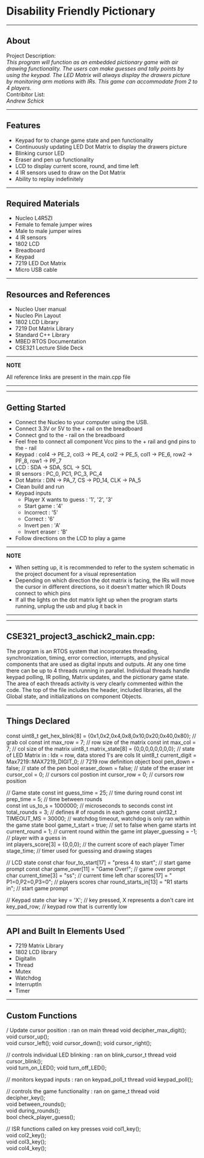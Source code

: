 # Disability Friendly Pictionary
-------------------
About
-------------------
Project Description:  
_This program will function as an embedded pictionary game with air drawing functionality. The users can make guesses and tally points by using the keypad. The LED Matrix will always display the drawers picture by monitoring arm motions with IRs. This game can accommodate from 2 to 4 players._  
Contribitor List:  
_Andrew Schick_

--------------------
Features
--------------------
* Keypad for to change game state and pen functionality
* Continuously updating LED Dot Matrix to display the drawers picture
* Blinking cursor LED
* Eraser and pen up functionality
* LCD to display current score, round, and time left
* 4 IR sensors used to draw on the Dot Matrix
* Ability to replay indefinitely

--------------------
Required Materials
--------------------
* Nucleo L4R5ZI
* Female to female jumper wires
* Male to male jumper wires
* 4 IR sensors
* 1802 LCD
* Breadboard
* Keypad
* 7219 LED Dot Matrix
* Micro USB cable

--------------------
Resources and References
--------------------
* Nucleo User manual
* Nucleo Pin Layout
* 1802 LCD Library
* 7219 Dot Matrix Library
* Standard C++ Library
* MBED RTOS Documentation
* CSE321 Lecture Slide Deck

---
**NOTE**

All reference links are present in the main.cpp file

---

--------------------
Getting Started
--------------------
* Connect the Nucleo to your computer using the USB.
* Connect 3.3V or 5V to the + rail on the breadboard
* Connect gnd to the - rail on the breadboard
* Feel free to connect all component Vcc pins to the + rail and gnd pins to the - rail
* Keypad : col4 -> PE_2, col3 -> PE_4, col2 -> PE_5, col1 -> PE_6, row2 -> PF_8, row1 -> PF_7
* LCD : SDA -> SDA, SCL -> SCL
* IR sensors : PC_0, PC1, PC_3, PC_4
* Dot Matrix : DIN -> PA_7, CS -> PD_14, CLK -> PA_5
* Clean build and run
* Keypad inputs
  * Player X wants to guess : '1', '2', '3'
  * Start game : '4'
  * Incorrect : '5'
  * Correct : '6'
  * Invert pen : 'A'
  * Invert eraser : 'B'
* Follow directions on the LCD to play a game
 
---
**NOTE**

* When setting up, it is recommended to refer to the system schematic in the project document for a visual representation
* Depending on which direction the dot matrix is facing, the IRs will move the cursor in different directions, so it doesn't matter which IR Douts connect to which pins
* If all the lights on the dot matrix light up when the program starts running, unplug the usb and plug it back in

---

--------------------
CSE321_project3_aschick2_main.cpp:
--------------------
The program is an RTOS system that incorporates threading, synchronization, timing, error correction, interrupts, and physical components that are used as digital inputs and outputs. At any one time there can be up to 4 threads running in parallel. Individual threads handle keypad polling, IR polling, Matrix updates, and the pictionary game state. The area of each threads activity is very clearly commented within the code. The top of the file includes the header, included libraries, all the Global state, and initializations on component Objects.

----------
Things Declared
----------


const uint8_t get_hex_blink[8] = {0x1,0x2,0x4,0x8,0x10,0x20,0x40,0x80}; // grab col
const int max_row = 7;                                                  // row size of the matrix
const int max_col = 7;                                                  // col size of the matrix 
uint8_t matrix_state[8] = {0,0,0,0,0,0,0,0};                            // state of LED Matrix in : Idx = row, data stored 1's are cols lit
uint8_t current_digit = Max7219::MAX7219_DIGIT_0;                       // 7219 row definition object
bool pen_down = false;                                                  // state of the pen
bool eraser_down = false;                                               // state of the eraser
int cursor_col = 0;                                                     // cursors col postion
int cursor_row = 0;                                                     // cursors row position

// Game state
const int guess_time = 25;                                              // time during round
const int prep_time = 5;                                                // time between rounds   
const int us_to_s = 1000000;                                            // microseconds to seconds
const int total_rounds = 3;                                             // defines # of rounds in each game
const uint32_t TIMEOUT_MS = 30000;                                      // watchdog timeout, watchdog is only ran within the game state
bool game_t_start = true;                                               // set to false when game starts
int current_round = 1;                                                  // current round within the game
int player_guessing = -1;                                               // player with a guess in                     
int players_score[3] = {0,0,0};                                         // the current score of each player
Timer stage_time;                                                       // timer used for guessing and drawing stages

// LCD state
const char four_to_start[17] = "press 4 to start";                      // start game prompt
const char game_over[11] =     "Game Over!";                            // game over prompt
char current_time[3] =         "ss";                                    // current time left
char scores[17] =              "  P1=0,P2=0,P3=0";                      // players scores
char round_starts_in[13] =     "R1 starts in";                          // start game prompt

// Keypad state
char key = 'X';                                                         // key pressed, X represents a don't care
int key_pad_row;                                                        // keypad row that is currently low

----------
API and Built In Elements Used
----------
* 7219 Matrix Library
* 1802 LCD library
* DigitalIn
* Thread
* Mutex
* Watchdog
* InterruptIn
* Timer

----------
Custom Functions
----------


/ Update cursor position : ran on main thread
void decipher_max_digit();                                              
void cursor_up();                                                       
void cursor_left();
void cursor_down();
void cursor_right();

// controls individual LED blinking : ran on blink_cursor_t thread
void cursor_blink();                                                    
void turn_on_LED();
void turn_off_LED();

// monitors keypad inputs : ran on keypad_poll_t thread
void keypad_poll();                                                     

// controls the game functionality : ran on game_t thread
void decipher_key();                                                  
void between_rounds();                                                 
void during_rounds();                                                
bool check_player_guess();                                          

// ISR functions called on key presses
void col1_key();                        
void col2_key();                        
void col3_key();                        
void col4_key();        
